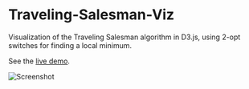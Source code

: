 Traveling-Salesman-Viz
=========================

Visualization of the Traveling Salesman algorithm in D3.js, using 2-opt switches for finding a local minimum.

See the [live demo](http://ikcede.github.io/Traveling-Salesman-Viz/).

![Screenshot](img/demo.png)